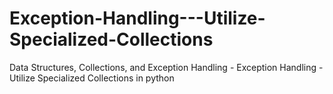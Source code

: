 # Exception-Handling---Utilize-Specialized-Collections
Data Structures, Collections, and Exception Handling - Exception Handling - Utilize Specialized Collections in python
